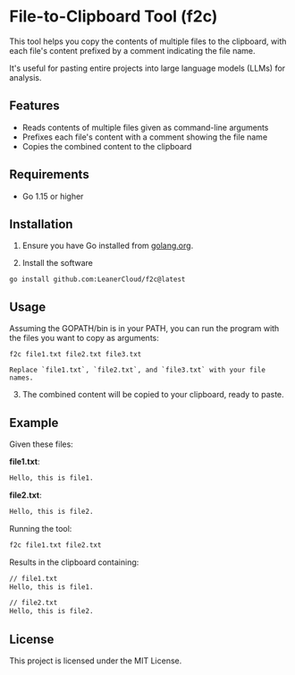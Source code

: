 # File-to-Clipboard Tool (f2c)

This tool helps you copy the contents of multiple files to the clipboard, with each file's content prefixed by a comment indicating the file name.

It's useful for pasting entire projects into large language models (LLMs) for analysis.

## Features

- Reads contents of multiple files given as command-line arguments
- Prefixes each file's content with a comment showing the file name
- Copies the combined content to the clipboard

## Requirements

- Go 1.15 or higher

## Installation

1. Ensure you have Go installed from [golang.org](https://golang.org/).

2. Install the software

```shell
go install github.com:LeanerCloud/f2c@latest
```

## Usage

Assuming the GOPATH/bin is in your PATH, you can run the program with the files you want to copy as arguments:

```shell
f2c file1.txt file2.txt file3.txt
```

    Replace `file1.txt`, `file2.txt`, and `file3.txt` with your file names.

3. The combined content will be copied to your clipboard, ready to paste.

## Example

Given these files:

**file1.txt**:

```txt
Hello, this is file1.
```

**file2.txt**:

```txt
Hello, this is file2.
```

Running the tool:

```sh
f2c file1.txt file2.txt
```

Results in the clipboard containing:

```txt
// file1.txt
Hello, this is file1.

// file2.txt
Hello, this is file2.
```

## License

This project is licensed under the MIT License.
